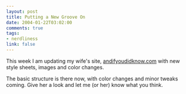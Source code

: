 ```yaml
--- 
layout: post
title: Putting a New Groove On
date: 2004-01-22T03:02:00
comments: true
tags:
- nerdliness
link: false
---
```

This week I am updating my wife's site, <a href="http://andifyoudidknow.com/" title="And if you did know?">andifyoudidknow.com</a> with new style sheets, images and color changes.

The basic structure is there now, with color changes and minor tweaks coming. Give her a look and let me (or her) know what you think.

